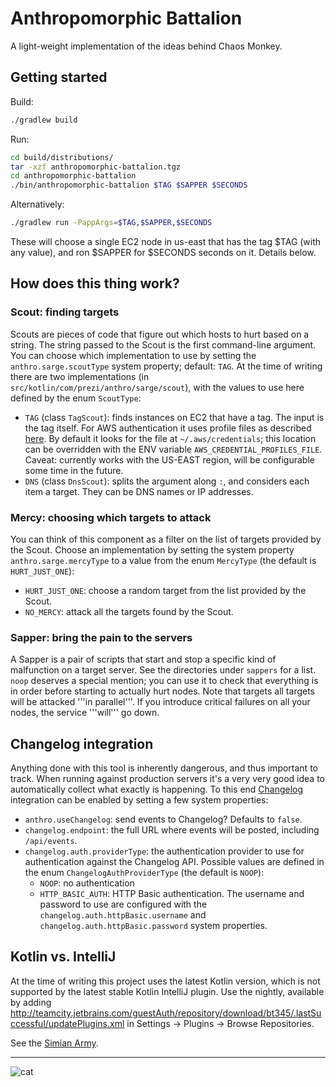 # Anthropomorphic Battalion

A light-weight implementation of the ideas behind Chaos Monkey. 

## Getting started

Build:

```sh
./gradlew build
```

Run:

```sh
cd build/distributions/
tar -xzf anthropomorphic-battalion.tgz
cd anthropomorphic-battalion
./bin/anthropomorphic-battalion $TAG $SAPPER $SECONDS
```

Alternatively:

```sh
./gradlew run -PappArgs=$TAG,$SAPPER,$SECONDS
```

These will choose a single EC2 node in us-east that has the tag $TAG (with any value), and ron $SAPPER for $SECONDS
seconds on it. Details below.

## How does this thing work?

### Scout: finding targets

Scouts are pieces of code that figure out which hosts to hurt based on a string. The string passed to the Scout is the
first command-line argument. You can choose which implementation to use by setting the `anthro.sarge.scoutType`
system property; default: `TAG`. At the time of writing there are two implementations (in `src/kotlin/com/prezi/anthro/sarge/scout`),
with the values to use here defined by the enum `ScoutType`:

 * `TAG` (class `TagScout`): finds instances on EC2 that have a tag. The input is the tag itself. For AWS authentication it uses
   profile files as described [here](http://docs.aws.amazon.com/cli/latest/userguide/cli-chap-getting-started.html).
   By default it looks for the file at `~/.aws/credentials`; this location can be overridden with the ENV variable
   `AWS_CREDENTIAL_PROFILES_FILE`. Caveat: currently works with the US-EAST region, will be configurable some time in the
   future.
 * `DNS` (class `DnsScout`): splits the argument along `:`, and considers each item a target. They can be DNS names
   or IP addresses.
   
### Mercy: choosing which targets to attack
 
You can think of this component as a filter on the list of targets provided by the Scout. Choose an implementation by
setting the system property `anthro.sarge.mercyType` to a value from the enum `MercyType` (the default is `HURT_JUST_ONE`):
  
 * `HURT_JUST_ONE`: choose a random target from the list provided by the Scout.
 * `NO_MERCY`: attack all the targets found by the Scout.
                        
                        
### Sapper: bring the pain to the servers
                      
A Sapper is a pair of scripts that start and stop a specific kind of malfunction on a target server. See the directories
under `sappers` for a list. `noop` deserves a special mention; you can use it to check that everything is in order before
starting to actually hurt nodes. Note that targets all targets will be attacked '''in parallel'''. If you introduce
critical failures on all your nodes, the service '''will''' go down.


## Changelog integration

Anything done with this tool is inherently dangerous, and thus important to track. When running against production
servers it's a very very good idea to automatically collect what exactly is happening. To this end 
[Changelog](https://github.com/prezi/changelog) integration can be enabled by setting a few system properties:

 * `anthro.useChangelog`: send events to Changelog? Defaults to `false`.
 * `changelog.endpoint`: the full URL where events will be posted, including `/api/events`.
 * `changelog.auth.providerType`: the authentication provider to use for authentication against the Changelog API.
   Possible values are defined in the enum `ChangelogAuthProviderType` (the default is `NOOP`):
   * `NOOP`: no authentication
   * `HTTP_BASIC_AUTH`: HTTP Basic authentication. The username and password to use are configured with the
     `changelog.auth.httpBasic.username` and `changelog.auth.httpBasic.password` system properties.

## Kotlin vs. IntelliJ

At the time of writing this project uses the latest Kotlin version, which is not supported by the latest stable Kotlin IntelliJ plugin. Use the
nightly, available by adding http://teamcity.jetbrains.com/guestAuth/repository/download/bt345/.lastSuccessful/updatePlugins.xml
in Settings -> Plugins -> Browse Repositories.

See the [Simian Army](https://github.com/Netflix/SimianArmy).

------------
![cat](https://i.chzbgr.com/maxW500/3576064768/h35FCCB8D/)
